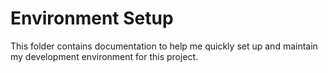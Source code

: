 # Environment Setup

This folder contains documentation to help me quickly set up and maintain my development environment for this project.
